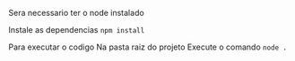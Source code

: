 Sera necessario ter o node instalado

Instale as dependencias
```npm install```

Para executar o codigo
Na pasta raiz do projeto
Execute o comando
```node .```

